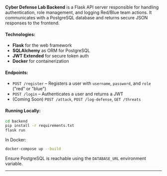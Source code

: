 **Cyber Defense Lab Backend** is a Flask API server responsible for handling authentication, role management, and logging Red/Blue team actions. It communicates with a PostgreSQL database and returns secure JSON responses to the frontend.

#### Technologies:

- **Flask** for the web framework
- **SQLAlchemy** as ORM for PostgreSQL
- **JWT Extended** for secure token auth
- **Docker** for containerization

#### Endpoints:
- `POST /register` – Registers a user with `username`, `password`, and `role` ("red" or "blue")
- `POST /login` – Authenticates a user and returns a JWT
- (Coming Soon) `POST /attack`, `POST /log-defense`, `GET /threats`

#### Running Locally:
```bash
cd backend
pip install -r requirements.txt
flask run
```

In Docker:
```bash
docker-compose up --build
```

Ensure PostgreSQL is reachable using the `DATABASE_URL` environment variable.

---

